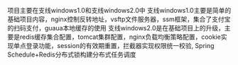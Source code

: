 项目主要在支线windows1.0和支线windows2.0中
支线windows1.0主要是简单的基础项目内容，nginx控制反转地址，vsftp文件服务器，ssm框架，集合了支付宝的扫码支付，guaua本地缓存的使用
支线windows2.0是在基础项目上的升级，主要是redis缓存集合配置，tomcat集群配置，nginx负载均衡策略配置，cookie实现单点登录功能，session的有效期重置，拦截器实现权限统一校验, Spring Schedule+Redis分布式锁构建分布式任务调度
